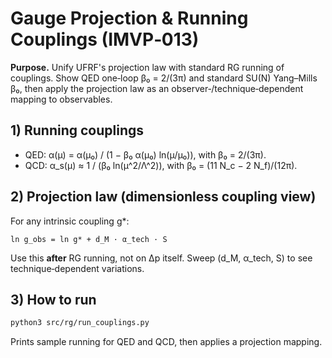 
# Gauge Projection & Running Couplings (IMVP‑013)

**Purpose.** Unify UFRF's projection law with standard RG running of couplings.
Show QED one‑loop β₀ = 2/(3π) and standard SU(N) Yang–Mills β₀, then apply the
projection law as an observer‑/technique‑dependent mapping to observables.

## 1) Running couplings
- QED: α(μ) = α(μ₀) / (1 − β₀ α(μ₀) ln(μ/μ₀)), with β₀ = 2/(3π).
- QCD: α_s(μ) ≈ 1 / (β₀ ln(μ^2/Λ^2)), with β₀ = (11 N_c − 2 N_f)/(12π).

## 2) Projection law (dimensionless coupling view)
For any intrinsic coupling g*:
```
ln g_obs = ln g* + d_M · α_tech · S
```
Use this **after** RG running, not on Δp itself. Sweep (d_M, α_tech, S) to see technique‑dependent variations.

## 3) How to run
```bash
python3 src/rg/run_couplings.py
```
Prints sample running for QED and QCD, then applies a projection mapping.
